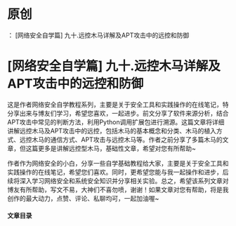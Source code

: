 # 原创
：  [网络安全自学篇] 九十.远控木马详解及APT攻击中的远控和防御

# [网络安全自学篇] 九十.远控木马详解及APT攻击中的远控和防御

这是作者网络安全自学教程系列，主要是关于安全工具和实践操作的在线笔记，特分享出来与博友们学习，希望您喜欢，一起进步。前文分享了软件来源分析，结合APT攻击中常见的判断方法，利用Python调用扩展包进行溯源。这篇文章将详细讲解远控木马及APT攻击中的远控，包括木马的基本概念和分类、木马的植入方式、远控木马的通信方式、APT攻击与远控木马等。作者之前分享了多篇木马的文章，但这篇更多是讲解远控型木马，基础性文章，希望对您有所帮助~

作者作为网络安全的小白，分享一些自学基础教程给大家，主要是关于安全工具和实践操作的在线笔记，希望您们喜欢。同时，更希望您能与我一起操作和进步，后续将深入学习网络安全和系统安全知识并分享相关实验。总之，希望该系列文章对博友有所帮助，写文不易，大神们不喜勿喷，谢谢！如果文章对您有帮助，将是我创作的最大动力，点赞、评论、私聊均可，一起加油喔~

#### 文章目录
